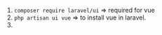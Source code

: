 1. `composer require laravel/ui` => required for vue
2. `php artisan ui vue` => to install vue in laravel.
3. 